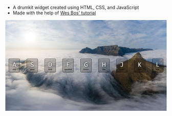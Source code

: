 - A drumkit widget created using HTML, CSS, and JavaScript
- Made with the help of [Wes Bos' tutorial](https://www.youtube.com/watch?v=VuN8qwZoego)

![Screenshot](./res/screenshot.PNG)

